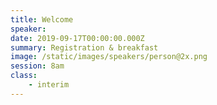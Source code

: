 ```yaml
---
title: Welcome
speaker: 
date: 2019-09-17T00:00:00.000Z
summary: Registration & breakfast
image: /static/images/speakers/person@2x.png
session: 8am
class: 
	- interim
---
```


